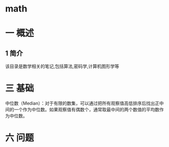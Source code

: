 # math
# 一 概述
## 1 简介
该目录是数学相关的笔记,包括算法,密码学,计算机图形学等


# 三 基础
中位数（Median）：对于有限的数集，可以通过把所有观察值高低排序后找出正中间的一个作为中位数。如果观察值有偶数个，通常取最中间的两个数值的平均数作为中位数。

# 六 问题
